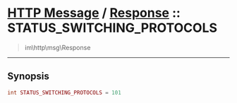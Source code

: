 # [HTTP Message](http.md) / [Response](http-Response.md) :: STATUS_SWITCHING_PROTOCOLS
 > im\http\msg\Response
____

## Synopsis
```php
int STATUS_SWITCHING_PROTOCOLS = 101
```
